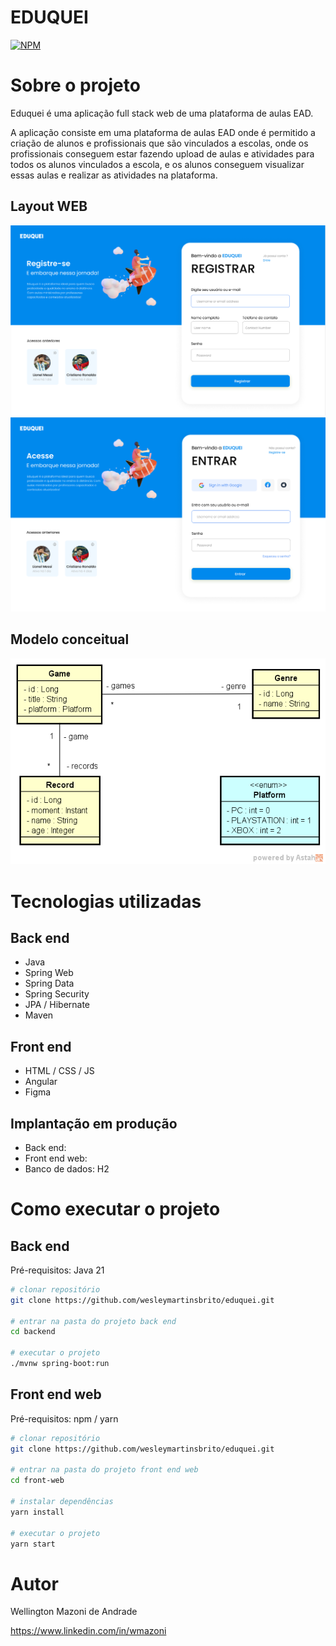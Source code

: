 # EDUQUEI 
[![NPM](https://img.shields.io/npm/l/react)](https://github.com/wesleymartinsbrito/eduquei/blob/main/LICENSE) 

# Sobre o projeto


Eduquei é uma aplicação full stack web de uma plataforma de aulas EAD.

A aplicação consiste em uma plataforma de aulas EAD onde é permitido a criação de alunos e profissionais que são vinculados a escolas, onde os profissionais conseguem estar fazendo upload de aulas e atividades para todos os alunos vinculados a escola, e os alunos conseguem visualizar essas aulas e realizar as atividades na plataforma.

## Layout WEB
![Tela de Registro](https://github.com/wesleymartinsbrito/assets/blob/main/Captura%20de%20tela%202024-06-26%20183929.png) ![Tela de Login](https://github.com/wesleymartinsbrito/assets/blob/main/Captura%20de%20tela%202024-06-26%20183844.png)

## Modelo conceitual
![Modelo Conceitual](https://github.com/acenelio/assets/raw/main/sds1/modelo-conceitual.png)

# Tecnologias utilizadas
## Back end
- Java
- Spring Web
- Spring Data
- Spring Security
- JPA / Hibernate
- Maven
## Front end
- HTML / CSS / JS 
- Angular
- Figma
## Implantação em produção
- Back end: 
- Front end web: 
- Banco de dados: H2

# Como executar o projeto

## Back end
Pré-requisitos: Java 21

```bash
# clonar repositório
git clone https://github.com/wesleymartinsbrito/eduquei.git

# entrar na pasta do projeto back end
cd backend

# executar o projeto
./mvnw spring-boot:run
```

## Front end web
Pré-requisitos: npm / yarn

```bash
# clonar repositório
git clone https://github.com/wesleymartinsbrito/eduquei.git

# entrar na pasta do projeto front end web
cd front-web

# instalar dependências
yarn install

# executar o projeto
yarn start
```

# Autor

Wellington Mazoni de Andrade

https://www.linkedin.com/in/wmazoni
